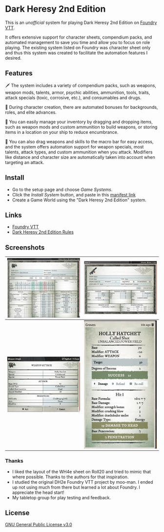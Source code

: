 # Dark Heresy 2nd Edition

This is an _unofficial_ system for playing Dark Heresy 2nd Edition on [Foundry VTT](https://foundryvtt.com/). 

It offers extensive support for character sheets, compendium packs, and automated management to save you time and allow you to focus on role playing. The existing system listed on Foundry was character sheet only and thus this system was created to facilitate the automation features I desired.

## Features

🗡️ The system includes a variety of compendium packs, such as weapons, weapon mods, talents, armor, psychic abilities, ammunition, tools, traits, attack specials (toxic, corrosive, etc.), and consumables and drugs.

💪 During character creation, there are automated bonuses for backgrounds, roles, and elite advances.

🧰 You can easily manage your inventory by dragging and dropping items, such as weapon mods and custom ammunition to build weapons, or storing items in a location on your ship to reduce encumbrance.

🔫 You can also drag weapons and skills to the macro bar for easy access, and the system offers automation support for weapon specials, most talents, attack types, and custom ammunition when you attack. Modifiers like distance and character size are automatically taken into account when targeting an attack.


## Install
 - Go to the setup page and choose _Game Systems_.
 - Click the _Install System_ button, and paste in this [manifest link](https://s3-keathley.nyc3.digitaloceanspaces.com/dark-heresy-2nd/system.json)
 - Create a Game World using the "Dark Heresy 2nd Edition" system.

## Links
  - [Foundry VTT](https://foundryvtt.com/)
  - [Dark Heresy 2nd Edition Rules](https://www.drivethrurpg.com/browse/pub/54/Cubicle-7-Entertainment-Ltd/subcategory/179_21610/Dark-Heresy-Second-Edition)

## Screenshots

| ![Character Sheet](.github/char_sheet.png)   | ![Weapon Sheet](.github/weapon_sheet.png) |
|:---------------------------------------------|:---:|
| ![Attack Prompt](.github/attack_prompt.png)  | ![Damage Chat](.github/damage_chat.png) |


### Thanks
- I liked the layout of the WH4e sheet on Roll20 and tried to mimic that where possible. Thanks to the authors for that inspiration.
- I studied the original DH2e Foundry VTT project by moo-man. I ended up not using much from there but learned a lot about Foundry. I appreciate the head start!
- My tabletop group for play testing and feedback.

## License
[GNU General Public License v3.0](https://choosealicense.com/licenses/gpl-3.0/)
